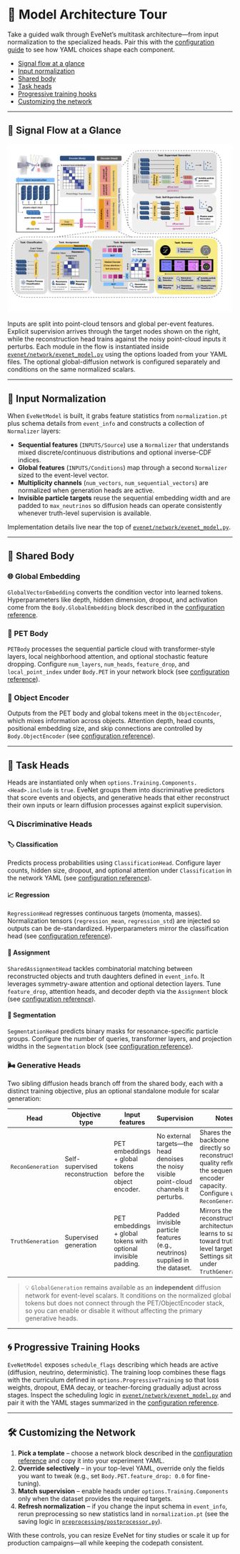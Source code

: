 # 🧠 Model Architecture Tour

Take a guided walk through EveNet’s multitask architecture—from input normalization to the specialized heads. Pair this with the [configuration guide](configuration.md) to see how YAML choices shape each component.

- [Signal flow at a glance](#signal-flow)
- [Input normalization](#input-normalization)
- [Shared body](#shared-body)
- [Task heads](#task-heads)
- [Progressive training hooks](#progressive-training)
- [Customizing the network](#customizing)

---

<a id="signal-flow"></a>
## 🔁 Signal Flow at a Glance

![](network_summary.png)

Inputs are split into point-cloud tensors and global per-event features. Explicit supervision arrives through the target nodes shown on the right, while the reconstruction head trains against the noisy point-cloud inputs it perturbs. Each module in the flow is instantiated inside [`evenet/network/evenet_model.py`](../evenet/network/evenet_model.py) using the options loaded from your YAML files. The optional global-diffusion network is configured separately and conditions on the same normalized scalars.

---

<a id="input-normalization"></a>
## 🧴 Input Normalization

When `EveNetModel` is built, it grabs feature statistics from `normalization.pt` plus schema details from `event_info` and constructs a collection of `Normalizer` layers:

- **Sequential features** (`INPUTS/Source`) use a `Normalizer` that understands mixed discrete/continuous distributions and optional inverse-CDF indices.
- **Global features** (`INPUTS/Conditions`) map through a second `Normalizer` sized to the event-level vector.
- **Multiplicity channels** (`num_vectors`, `num_sequential_vectors`) are normalized when generation heads are active.
- **Invisible particle targets** reuse the sequential embedding width and are padded to `max_neutrinos` so diffusion heads can operate consistently whenever truth-level supervision is available.

Implementation details live near the top of [`evenet/network/evenet_model.py`](../evenet/network/evenet_model.py#L1-L120).

---

<a id="shared-body"></a>
## 🧱 Shared Body

### 🌐 Global Embedding
`GlobalVectorEmbedding` converts the condition vector into learned tokens. Hyperparameters like depth, hidden dimension, dropout, and activation come from the `Body.GlobalEmbedding` block described in the [configuration reference](configuration.md#network-templates).

### 🧲 PET Body
`PETBody` processes the sequential particle cloud with transformer-style layers, local neighborhood attention, and optional stochastic feature dropping. Configure `num_layers`, `num_heads`, `feature_drop`, and `local_point_index` under `Body.PET` in your network block (see [configuration reference](configuration.md#network-templates)).

### 🧵 Object Encoder
Outputs from the PET body and global tokens meet in the `ObjectEncoder`, which mixes information across objects. Attention depth, head counts, positional embedding size, and skip connections are controlled by `Body.ObjectEncoder` (see [configuration reference](configuration.md#network-templates)).

---

<a id="task-heads"></a>
## 🎯 Task Heads

Heads are instantiated only when `options.Training.Components.<Head>.include` is `true`. EveNet groups them into discriminative predictors that score events and objects, and generative heads that either reconstruct their own inputs or learn diffusion processes against explicit supervision.

### 🔍 Discriminative Heads

#### 🏷️ Classification
Predicts process probabilities using `ClassificationHead`. Configure layer counts, hidden size, dropout, and optional attention under `Classification` in the network YAML (see [configuration reference](configuration.md#network-templates)).

#### 📈 Regression
`RegressionHead` regresses continuous targets (momenta, masses). Normalization tensors (`regression_mean`, `regression_std`) are injected so outputs can be de-standardized. Hyperparameters mirror the classification head (see [configuration reference](configuration.md#network-templates)).

#### 🔗 Assignment
`SharedAssignmentHead` tackles combinatorial matching between reconstructed objects and truth daughters defined in `event_info`. It leverages symmetry-aware attention and optional detection layers. Tune `feature_drop`, attention heads, and decoder depth via the `Assignment` block (see [configuration reference](configuration.md#network-templates)).

#### 🌈 Segmentation
`SegmentationHead` predicts binary masks for resonance-specific particle groups. Configure the number of queries, transformer layers, and projection widths in the `Segmentation` block (see [configuration reference](configuration.md#network-templates)).

### 🌬️ Generative Heads

Two sibling diffusion heads branch off from the shared body, each with a distinct training objective, plus an optional standalone module for scalar generation:

| Head              | Objective type                 | Input features                                                  | Supervision                                                                               | Notes                                                                                                                                   |
|-------------------|--------------------------------|-----------------------------------------------------------------|-------------------------------------------------------------------------------------------|-----------------------------------------------------------------------------------------------------------------------------------------|
| `ReconGeneration` | Self-supervised reconstruction | PET embeddings + global tokens before the object encoder.       | No external targets—the head denoises the noisy visible point-cloud channels it perturbs. | Shares the PET backbone directly so reconstruction quality reflects the sequential encoder capacity. Configure under `ReconGeneration`. |
| `TruthGeneration` | Supervised generation          | PET embeddings + global tokens with optional invisible padding. | Padded invisible particle features (e.g., neutrinos) supplied in the dataset.             | Mirrors the reconstruction architecture but learns to sample toward truth-level targets. Settings sit under `TruthGeneration`.          |

> 💡 `GlobalGeneration` remains available as an **independent** diffusion network for event-level scalars. It conditions on the normalized global tokens but does not connect through the PET/ObjectEncoder stack, so you can enable or disable it without affecting the primary generative heads.

---

<a id="progressive-training"></a>
## 🌀 Progressive Training Hooks

`EveNetModel` exposes `schedule_flags` describing which heads are active (diffusion, neutrino, deterministic). The training loop combines these flags with the curriculum defined in `options.ProgressiveTraining` so that loss weights, dropout, EMA decay, or teacher-forcing gradually adjust across stages. Inspect the scheduling logic in [`evenet/network/evenet_model.py`](../evenet/network/evenet_model.py#L352-L380) and pair it with the YAML stages summarized in the [configuration reference](configuration.md#options-deep-dive).

---

<a id="customizing"></a>
## 🛠️ Customizing the Network

1. **Pick a template** – choose a network block described in the [configuration reference](configuration.md#network-templates) and copy it into your experiment YAML.
2. **Override selectively** – in your top-level YAML, override only the fields you want to tweak (e.g., set `Body.PET.feature_drop: 0.0` for fine-tuning).
3. **Match supervision** – enable heads under `options.Training.Components` only when the dataset provides the required targets.
4. **Refresh normalization** – if you change the input schema in `event_info`, rerun preprocessing so new statistics land in `normalization.pt` (see the saving logic in [`preprocessing/postprocessor.py`](../preprocessing/postprocessor.py#L360-L406)).

With these controls, you can resize EveNet for tiny studies or scale it up for production campaigns—all while keeping the codepath consistent.

